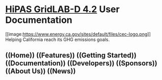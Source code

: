 # [HiPAS GridLAB-D 4.2](http://www.gridlabd.us/) User Documentation
[[image:https://www.energy.ca.gov/sites/default/files/cec-logo.png]] Helping California reach its GHG emissions goals.

## ((Home)) ((Features)) ((Getting Started)) ((Documentation)) ((Developers)) ((Sponsors)) ((About Us)) ((News))
